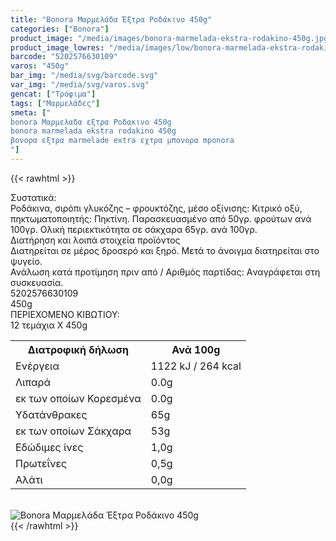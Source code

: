```yaml
---
title: "Bonora Μαρμελάδα Έξτρα Ροδάκινο 450g"
categories: ["Bonora"]
product_image: "/media/images/bonora-marmelada-ekstra-rodakino-450g.jpg"
product_image_lowres: "/media/images/low/bonora-marmelada-ekstra-rodakino-450g.jpg"
barcode: "5202576630109"
varos: "450g"
bar_img: "/media/svg/barcode.svg"
var_img: "/media/svg/varos.svg"
gencat: ["Τρόφιμα"]
tags: ["Μαρμελάδες"]
smeta: ["
bonora Μαρμελαδα εξτρα Ροδακινο 450g
bonora marmelada ekstra rodakino 450g
βονορα εξτρα marmelade extra εχτρα μπονορα mponora
"]
---
```

{{< rawhtml >}}

<div class="sload84"><div class="product"><div id="sistatika">Συστατικά:</div><div class="alltext">Ροδάκινα, σιρόπι γλυκόζης – φρουκτόζης, μέσο οξίνισης: Κιτρικό οξύ, πηκτωματοποιητής: Πηκτίνη. Παρασκευασμένο από 50γρ. φρούτων ανά 100γρ. Ολική περιεκτικότητα σε σάκχαρα 65γρ. ανά 100γρ.</div><div id="loipa">Διατήρηση και λοιπά στοιχεία προϊόντος</div><div class="alltext">Διατηρείται σε μέρος δροσερό και ξηρό. Μετά το άνοιγμα διατηρείται στο ψυγείο.<br>Ανάλωση κατά προτίμηση πριν από / Aριθμός παρτίδας: Aναγράφεται στη συσκευασία.</div><div id="barcode"><div id="barimage1"></div><span id="bartext">5202576630109</span></div><div id="varos"><div id="varosimage1"></div><span id="varostext">450g</span></div><div id="kivotio">ΠΕΡΙΕΧΟΜΕΝΟ ΚΙΒΩΤΙΟΥ:<br>12 τεμάχια Χ 450g</div><div class="tabout"><table id="diatable"><tbody><tr><th>Διατροφική δήλωση</th><th>Ανά 100g</th></tr><tr><td class="texr2">Ενέργεια</td><td class="texr">1122 kJ / 264 kcal</td></tr><tr><td class="texr2">Λιπαρά</td><td class="texr">0.0g</td></tr><tr><td class="gray">εκ των οποίων Κορεσµένα</td><td class="gray2">0.0g</td></tr><tr><td class="texr2">Yδατάνθρακες</td><td class="texr">65g</td></tr><tr><td class="gray">εκ των οποίων Σάκχαρα</td><td class="gray2">53g</td></tr><tr><td class="texr2">Eδώδιμες ίνες</td><td class="texr">1,0g</td></tr><tr><td class="texr2">Πρωτεΐνες</td><td class="texr">0,5g</td></tr><tr><td class="texr2">Αλάτι</td><td class="texr">0,0g</td></tr></tbody></table></div><br><div class="pimg"><img alt="Bonora Μαρμελάδα Έξτρα Ροδάκινο 450g" title="Bonora Μαρμελάδα Έξτρα Ροδάκινο 450g" src="/media/images/bonora-marmelada-ekstra-rodakino-450g.jpg"></div></div></div>
{{< /rawhtml >}}


